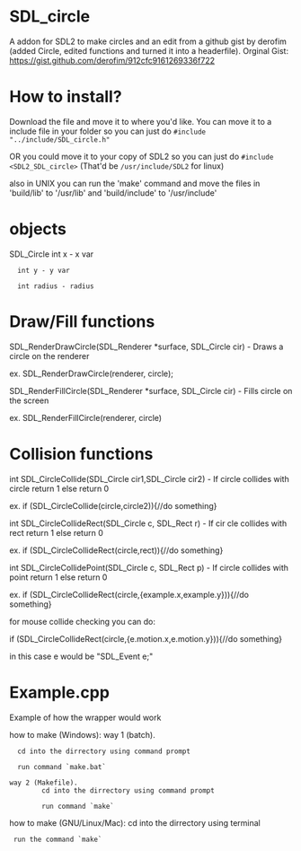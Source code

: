 # SDL_circle
A addon for SDL2 to make circles and an edit from a github gist by derofim (added Circle, edited functions and turned it into a headerfile). Orginal Gist: https://gist.github.com/derofim/912cfc9161269336f722

# How to install?

Download the file and move it to where you'd like. You can move it to a include file in your folder so you can just do `#include "../include/SDL_circle.h"`

OR you could move it to your copy of SDL2 so you can just do `#include <SDL2_SDL_circle>` (That'd be `/usr/include/SDL2` for linux)

also in UNIX you can run the 'make' command and move the files in 'build/lib' to '/usr/lib' and 'build/include' to '/usr/include'





# objects
   SDL_Circle
      int x - x var
      
      int y - y var
      
      int radius - radius


# Draw/Fill functions
  SDL_RenderDrawCircle(SDL_Renderer *surface, SDL_Circle cir) - Draws a circle on the renderer
  
  ex. SDL_RenderDrawCircle(renderer, circle);
  
  SDL_RenderFillCircle(SDL_Renderer *surface, SDL_Circle cir) - Fills circle on the screen
  
  ex. SDL_RenderFillCircle(renderer, circle)
  

# Collision functions
   int SDL_CircleCollide(SDL_Circle cir1,SDL_Circle cir2) - If circle collides with circle return 1 else return 0
   
   ex. if (SDL_CircleCollide(circle,circle2)){//do something}
   
   int SDL_CircleCollideRect(SDL_Circle c, SDL_Rect r) - If cir cle collides with rect return 1 else return 0
   
   ex. if (SDL_CircleCollideRect(circle,rect)){//do something}
   
   int SDL_CircleCollidePoint(SDL_Circle c, SDL_Rect p) - If circle collides with point return 1 else return 0
   
   ex. if (SDL_CircleCollideRect(circle,{example.x,example.y})){//do something}

   for mouse collide checking you can do:

   if (SDL_CircleCollideRect(circle,{e.motion.x,e.motion.y})){//do something}

   in this case e would be "SDL_Event e;"


# Example.cpp
Example of how the wrapper would work

how to make (Windows):
    way 1 (batch).
      
      cd into the dirrectory using command prompt
      
      run command `make.bat`
        
    way 2 (Makefile).
            cd into the dirrectory using command prompt
      
            run command `make`

how to make (GNU/Linux/Mac):
     cd into the dirrectory using terminal

     run the command `make`

